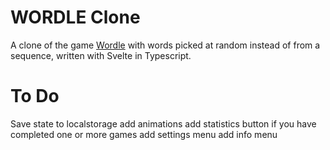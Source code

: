# WORDLE Clone
A clone of the game [Wordle](https://www.dailywordle.com/) with words picked at random instead of from a sequence, written with Svelte in Typescript.

# To Do
Save state to localstorage
add animations
add statistics button if you have completed one or more games
add settings menu
add info menu